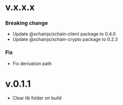# v.x.x.x

### Breaking change

- Update @xchainjs/xchain-client package to 0.4.0
- Update @xchainjs/xchain-crypto package to 0.2.3

### Fix

- Fix derivation path

# v.0.1.1

- Clear lib folder on build
